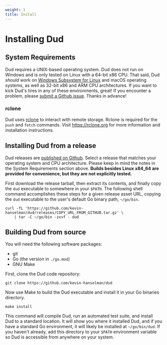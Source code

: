 ```yaml
---
weight: 1
title: Install
---
```


# Installing Dud

## System Requirements

Dud requires a UNIX-based operating system. Dud does not run on Windows and is
only tested on Linux with a 64-bit x86 CPU. That said, Dud _should_ work on
[Windows Subsystem for
Linux](https://en.wikipedia.org/wiki/Windows_Subsystem_for_Linux) and macOS
operating systems, as well as 32-bit x86 and ARM CPU architectures. If you want
to kick Dud's tires in any of these environments, great! If you encounter
a problem, please [submit a Github
issue](https://github.com/kevin-hanselman/dud/issues/new/choose). Thanks in
advance!

### rclone

Dud uses [rclone](https://rclone.org) to interact with remote storage. Rclone is
required for the `push` and `fetch` commands. Visit https://rclone.org for more
information and installation instructions.


## Installing Dud from a release

Dud releases are [published on
Github](https://github.com/kevin-hanselman/dud/releases). Select a release that
matches your operating system and CPU architecture. Please keep in mind the
notes in the System Requirements section above. **Builds besides Linux x84_64 are
provided for convenience, but they are not explicitly tested.**

First download the release tarball, then extract its contents, and finally copy
the `dud` executable to somewhere in your `$PATH`. The following shell command
accomplishes these steps for a given release asset URL, copying the `dud`
executable to the user's default Go binary path, `~/go/bin`.

    curl -fL 'https://github.com/kevin-hanselman/dud/releases/COPY_URL_FROM_GITHUB.tar.gz' \
        | tar -C ~/go/bin -zxvf - dud


## Building Dud from source

You will need the following software packages:

* git
* Go (the version in `./go.mod`)
* GNU Make

First, clone the Dud code repository:

    git clone https://github.com/kevin-hanselman/dud

Now use Make to build the Dud executable and install it in your Go binaries
directory.

    make install

This command will compile Dud, run an automated test suite, and install Dud to
a standard location. It will show you where it installed Dud, and if you have
a standard Go environment, it will likely be installed at `~/go/bin/dud`. If you
haven't already, add this directory to your `$PATH` environment variable so Dud
is accessible from anywhere on your system.
